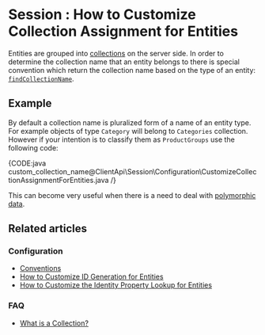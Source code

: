 # Session : How to Customize Collection Assignment for Entities

Entities are grouped into [collections](../../faq/what-is-a-collection) on the server side. In order to determine the collection name that an entity belongs to
there is special convention which return the collection name based on the type of an entity: [`findCollectionName`](../../configuration/identifier-generation/global#findcollectionname).

## Example

By default a collection name is pluralized form of a name of an entity type. For example objects of type `Category` will belong to `Categories` collection. However if your intention
is to classify them as `ProductGroups` use the following code:

{CODE:java custom_collection_name@ClientApi\Session\Configuration\CustomizeCollectionAssignmentForEntities.java /}

This can become very useful when there is a need to deal with [polymorphic data](../../../indexes/indexing-polymorphic-data).

## Related articles

### Configuration

- [Conventions](../../client-api/configuration/conventions)
- [How to Customize ID Generation for Entities](../../client-api/session/configuration/how-to-customize-id-generation-for-entities)
- [How to Customize the Identity Property Lookup for Entities](../../client-api/session/configuration/how-to-customize-identity-property-lookup-for-entities)

### FAQ

- [What is a Collection?](../../faq/what-is-a-collection)  
